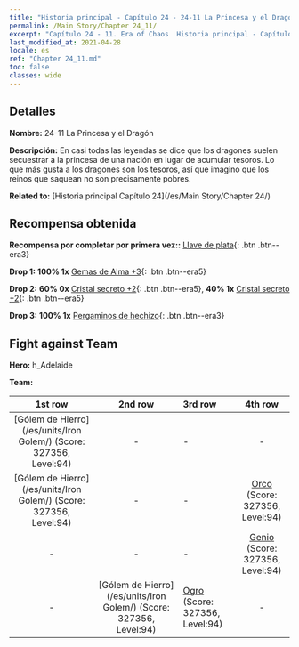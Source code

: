```yaml
---
title: "Historia principal - Capítulo 24 - 24-11 La Princesa y el Dragón"
permalink: /Main Story/Chapter 24_11/
excerpt: "Capítulo 24 - 11. Era of Chaos  Historia principal - Capítulo 24_11. 24-11 La Princesa y el Dragón"
last_modified_at: 2021-04-28
locale: es
ref: "Chapter 24_11.md"
toc: false
classes: wide
---
```


## Detalles

 **Nombre:** 24-11 La Princesa y el Dragón

 **Descripción:** En casi todas las leyendas se dice que los dragones suelen secuestrar a la princesa de una nación en lugar de acumular tesoros. Lo que más gusta a los dragones son los tesoros, así que imagino que los reinos que saquean no son precisamente pobres.

 **Related to:** [Historia principal Capítulo 24](/es/Main Story/Chapter 24/)

## Recompensa obtenida

 **Recompensa por completar por primera vez::** [Llave de plata](/ItemsES/con_693/){: .btn .btn--era3}

 **Drop 1:** **100% 1x** [Gemas de Alma +3](/ItemsES/mat_86/){: .btn .btn--era5}

 **Drop 2:** **60% 0x** [Cristal secreto +2](/ItemsES/mat_80/){: .btn .btn--era5}, **40% 1x** [Cristal secreto +2](/ItemsES/mat_80/){: .btn .btn--era5}

 **Drop 3:** **100% 1x** [Pergaminos de hechizo](/ItemsES/con_694/){: .btn .btn--era3}


## Fight against Team
 **Hero:** h_Adelaide

 **Team:**


  | 1st row | 2nd row | 3rd row | 4th row |
  |:----:|:----:|:----|:----:|
  | [Gólem de Hierro](/es/units/Iron Golem/) (Score: 327356, Level:94)  | - | - | - |
  | [Gólem de Hierro](/es/units/Iron Golem/) (Score: 327356, Level:94)  | - | - | [Orco](/es/units/Orc/) (Score: 327356, Level:94)  |
  | - | - | - | [Genio](/es/units/Genie/) (Score: 327356, Level:94)  |
  | - | [Gólem de Hierro](/es/units/Iron Golem/) (Score: 327356, Level:94)  | [Ogro](/es/units/Ogre/) (Score: 327356, Level:94)  | - |


